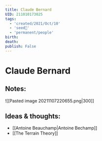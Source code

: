 ```yaml
---
title: Claude Bernard
UID: 211010173025
tags:
  - 'created/2021/Oct/10'
  - 'seed🥜'
  - 'permanent/people'
birth: 
death: 
publish: False
---
```

# Claude Bernard

## Notes:
![[Pasted image 20211107220655.png|300]]

## Ideas & thoughts:
- [[Antoine Beauchamp|Antoine Bechamp]]
- [[The Terrain Theory]]